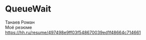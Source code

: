 # QueueWait

Танаев Роман<br />
Моё резюме https://hh.ru/resume/497498e9ff03f548670039ed1f48664c714661
